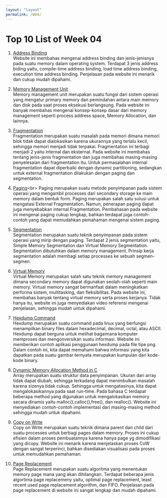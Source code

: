 ```yaml
---
layout: "layout"
permalink: /W04/
---
```


# Top 10 List of Week 04

1. [Address Binding](https://www.geeksforgeeks.org/address-binding-and-its-types/)<br>
Website ini membahas mengenai address binding dan jenis-jenisnya pada suatu memory dalam operating system. Terdapat 3 jenis address biding yaitu, compile-time address binding, load time address binding, execution time address binding. Penjelasan pada website ini menarik dan cukup mudah dipahami. 

2. [Memory Management Unit ](https://www.tutorialspoint.com/operating_system/os_memory_management.htm)<br>
Memory management unit merupakan suatu fungsi dari sistem operasi yang mengatur primary memory dan pemindahan antara main memory dan disk pada saat proses eksekusi berlangsung. Pada website ini banyak membahas mengenai konsep-konsep dasar dari memory management seperti process address space, Memory Allocation, dan lainnya.

3. [Fragmentation](https://afteracademy.com/blog/what-is-fragmentation-and-what-are-its-types)<br>
Fragmentation merupakan suatu masalah pada memori dimana memori blok tidak dapat dialokasikan karena ukurannya yang terlalu kecil, sehingga memori menjadi tidak terpakai. Fragmentation ini terbagi menjadi 2 yaitu internal dan eksternal. Pada website ini membahas tentang jenis-jenis fragmentation dan juga membahas masing-masing penyelesaian dari fragmentation itu. Untuk permasalahan internal fragmentation dapat diperbaiki dengan dynamic partitioning, sedangkan untuk external fragmentation dilakukan dengan paging dan segmentation.

4. [Paging](https://www.guru99.com/paging-in-operating-system.html#:~:text=Paging%20is%20a%20storage%20mechanism,in%20the%20form%20of%20pages.&text=Paging%20is%20used%20for%20faster,it%20is%20a%20logical%20concept.)<br>
Paging merupakan suatu metode penyimpanan pada sistem operasi yang mengambil processes dari secondary storage ke main memory dalam bentuk form. Paging merupakan salah satu solusi untuk mengatasi External Fragmentation. Namun, penerapan paging dapat juga  menyebabkan internal Fragmentation. Pembahasan pada website ini mengenai paging cukup lengkap, bahkan terdapat juga contoh-contoh yang dapat memudahkan pemahaman mengenai sistem paging.

5. [Segmentation](https://www.tutorialandexample.com/what-is-paging/)<br>
Segmentation merupakan suatu teknik penyimpanan pada sistem operasi yang mirip dengan paging. Terdapat 2 jenis segmentation yaitu, Simple Memory Segmentation dan Virtual Memory Segmentation. Segmentation dibutuhkan dalam memory management. Prinsip kerja segmentation adalah membagi setiap processes ke sebuah segmen-segmen.

6. [Virtual Memory](https://searchstorage.techtarget.com/definition/virtual-memory)<br>
Virtual Memory merupakan salah satu teknik memory management dimana secondary memory dapat digunakan seolah-olah seperti main memory. Virtual memory sangat bermanfaat dalam meningkatkan performa sistem, multitasking, dan fleksibilitas. Pada website ini, membahas banyak tentang virtual memory serta proses kerjanya. Tidak hanya itu, website ini juga menyediakan video referensi mengenai penjelasan, sehingga mudah untuk dipahami.

7. [Hexdump Command ](https://opensource.com/article/19/8/dig-binary-files-hexdump)<br>
Hexdump merupakan suatu command pada linux yang berfungsi menampilkan binary files dalam hexadecimal, decimal, octal, atau ASCII. Hexdump dapat berguna untuk melihat bagaimana komputer memproses dan mengonversikan suatu informasi. Website ini memberikan contoh aplikasi penggunaan hexdump pada file tipe png. Dalam contoh ini, kita dapat memahami bahwa informasi yang kita dapatkan pada suatu gambar ternyata merupakan kumpulan dari kode-kode binary.

8. [Dynamic Memory Allocation Method in C ](https://www.programiz.com/c-programming/c-dynamic-memory-allocation)<br>
Array merupakan suatu struktur data penyimpanan. Ukuran dari array tidak dapat diubah, sehingga terkadang dapat menimbulkan masalah karena sizenya tidak cukup. Sehingga untuk mengatasinya, kita dapat mengalokasikannya pada saat run-time. Pada bahasa C terdapat beberapa method yang digunakan untuk mengalokasikan memory secara dinamis yaitu malloc(),calloc(),free(), dan realloc(). Website ini menyediakan contoh-contoh implementasi dari masing-masing method sehingga mudah untuk dipahami.

9. [Copy on Write ](https://padakuu.com/article/95-copy-on-write)<br>
Copy on Write merupakan suatu teknik dimana parent dan child dari suatu processes untuk berbagi pages dalam memory. Proses ini cukup efisien dalam proses pembuatannya karena hanya page yg dimodifikasi yang dicopy. Website ini menarik karena menjelaskan proses CoW dengan sangat terperinci, bahkan disediakan visualisasi pada proses untuk memudahkan pemahaman.

10. [Page Replacement](https://www.javatpoint.com/os-page-replacement-algorithms)<br>
Page Replacement merupakan suatu algoritma yang menentukan memory page mana yang akan dihilangkan. Terdapat beberapa jenis algortima page replacemeny yaitu, optimal page replacement, least recent used page replacement algorithm, dan FIFO. Penjelasan pada page replacement di website ini sangat lengkap dan mudah dipahami.
